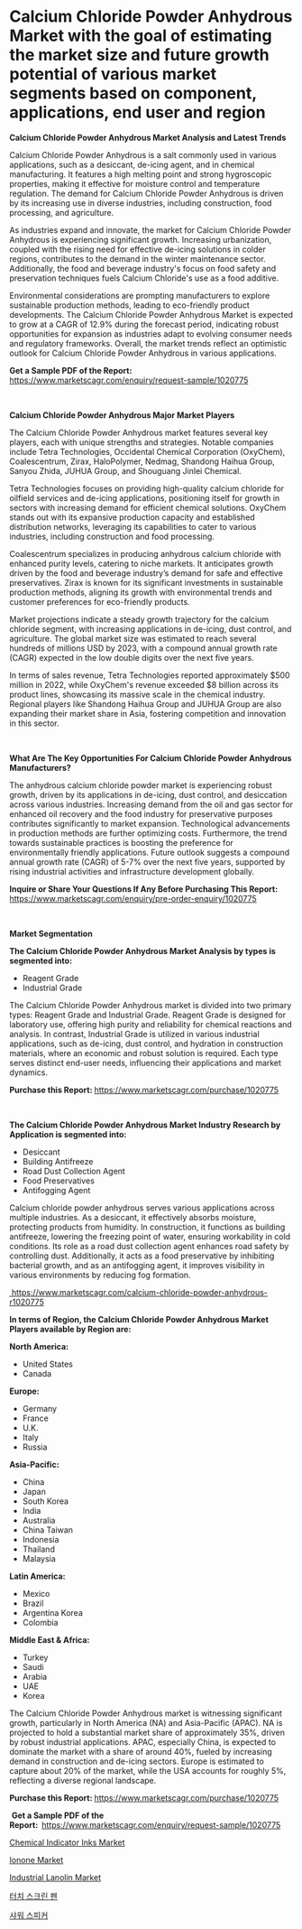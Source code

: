 <p><h1>Calcium Chloride Powder Anhydrous Market with the goal of estimating the market size and future growth potential of various market segments based on component, applications, end user and region</h1></p><p><strong>Calcium Chloride Powder Anhydrous Market Analysis and Latest Trends</strong></p>
<p><p>Calcium Chloride Powder Anhydrous is a salt commonly used in various applications, such as a desiccant, de-icing agent, and in chemical manufacturing. It features a high melting point and strong hygroscopic properties, making it effective for moisture control and temperature regulation. The demand for Calcium Chloride Powder Anhydrous is driven by its increasing use in diverse industries, including construction, food processing, and agriculture. </p><p>As industries expand and innovate, the market for Calcium Chloride Powder Anhydrous is experiencing significant growth. Increasing urbanization, coupled with the rising need for effective de-icing solutions in colder regions, contributes to the demand in the winter maintenance sector. Additionally, the food and beverage industry's focus on food safety and preservation techniques fuels Calcium Chloride's use as a food additive.</p><p>Environmental considerations are prompting manufacturers to explore sustainable production methods, leading to eco-friendly product developments. The Calcium Chloride Powder Anhydrous Market is expected to grow at a CAGR of 12.9% during the forecast period, indicating robust opportunities for expansion as industries adapt to evolving consumer needs and regulatory frameworks. Overall, the market trends reflect an optimistic outlook for Calcium Chloride Powder Anhydrous in various applications.</p></p>
<p><strong>Get a Sample PDF of the Report:&nbsp;</strong> <a href="https://www.marketscagr.com/enquiry/request-sample/1020775">https://www.marketscagr.com/enquiry/request-sample/1020775</a></p>
<p>&nbsp;</p>
<p><strong>Calcium Chloride Powder Anhydrous Major Market Players</strong></p>
<p><p>The Calcium Chloride Powder Anhydrous market features several key players, each with unique strengths and strategies. Notable companies include Tetra Technologies, Occidental Chemical Corporation (OxyChem), Coalescentrum, Zirax, HaloPolymer, Nedmag, Shandong Haihua Group, Sanyou Zhida, JUHUA Group, and Shouguang Jinlei Chemical.</p><p>Tetra Technologies focuses on providing high-quality calcium chloride for oilfield services and de-icing applications, positioning itself for growth in sectors with increasing demand for efficient chemical solutions. OxyChem stands out with its expansive production capacity and established distribution networks, leveraging its capabilities to cater to various industries, including construction and food processing. </p><p>Coalescentrum specializes in producing anhydrous calcium chloride with enhanced purity levels, catering to niche markets. It anticipates growth driven by the food and beverage industry’s demand for safe and effective preservatives. Zirax is known for its significant investments in sustainable production methods, aligning its growth with environmental trends and customer preferences for eco-friendly products.</p><p>Market projections indicate a steady growth trajectory for the calcium chloride segment, with increasing applications in de-icing, dust control, and agriculture. The global market size was estimated to reach several hundreds of millions USD by 2023, with a compound annual growth rate (CAGR) expected in the low double digits over the next five years.</p><p>In terms of sales revenue, Tetra Technologies reported approximately $500 million in 2022, while OxyChem's revenue exceeded $8 billion across its product lines, showcasing its massive scale in the chemical industry. Regional players like Shandong Haihua Group and JUHUA Group are also expanding their market share in Asia, fostering competition and innovation in this sector.</p></p>
<p>&nbsp;</p>
<p><strong>What Are The Key Opportunities For Calcium Chloride Powder Anhydrous Manufacturers?</strong></p>
<p><p>The anhydrous calcium chloride powder market is experiencing robust growth, driven by its applications in de-icing, dust control, and desiccation across various industries. Increasing demand from the oil and gas sector for enhanced oil recovery and the food industry for preservative purposes contributes significantly to market expansion. Technological advancements in production methods are further optimizing costs. Furthermore, the trend towards sustainable practices is boosting the preference for environmentally friendly applications. Future outlook suggests a compound annual growth rate (CAGR) of 5-7% over the next five years, supported by rising industrial activities and infrastructure development globally.</p></p>
<p><strong>Inquire or Share Your Questions If Any Before Purchasing This Report:</strong> <a href="https://www.marketscagr.com/enquiry/pre-order-enquiry/1020775">https://www.marketscagr.com/enquiry/pre-order-enquiry/1020775</a></p>
<p>&nbsp;</p>
<p><strong>Market Segmentation</strong></p>
<p><strong>The Calcium Chloride Powder Anhydrous Market Analysis by types is segmented into:</strong></p>
<p><ul><li>Reagent Grade</li><li>Industrial Grade</li></ul></p>
<p><p>The Calcium Chloride Powder Anhydrous market is divided into two primary types: Reagent Grade and Industrial Grade. Reagent Grade is designed for laboratory use, offering high purity and reliability for chemical reactions and analysis. In contrast, Industrial Grade is utilized in various industrial applications, such as de-icing, dust control, and hydration in construction materials, where an economic and robust solution is required. Each type serves distinct end-user needs, influencing their applications and market dynamics.</p></p>
<p><strong>Purchase this Report:&nbsp;</strong><a href="https://www.marketscagr.com/purchase/1020775">https://www.marketscagr.com/purchase/1020775</a></p>
<p>&nbsp;</p>
<p><strong>The Calcium Chloride Powder Anhydrous Market Industry Research by Application is segmented into:</strong></p>
<p><ul><li>Desiccant</li><li>Building Antifreeze</li><li>Road Dust Collection Agent</li><li>Food Preservatives</li><li>Antifogging Agent</li></ul></p>
<p><p>Calcium chloride powder anhydrous serves various applications across multiple industries. As a desiccant, it effectively absorbs moisture, protecting products from humidity. In construction, it functions as building antifreeze, lowering the freezing point of water, ensuring workability in cold conditions. Its role as a road dust collection agent enhances road safety by controlling dust. Additionally, it acts as a food preservative by inhibiting bacterial growth, and as an antifogging agent, it improves visibility in various environments by reducing fog formation.</p></p>
<p><a href="https://www.marketscagr.com/calcium-chloride-powder-anhydrous-r1020775">&nbsp;https://www.marketscagr.com/calcium-chloride-powder-anhydrous-r1020775</a></p>
<p><strong>In terms of Region, the Calcium Chloride Powder Anhydrous Market Players available by Region are:</strong></p>
<p>
    <p> <strong> North America: </strong>
        <ul>
            <li>United States</li>
            <li>Canada</li>
        </ul>
        </p> 
    <p> <strong> Europe: </strong>
        <ul>
            <li>Germany</li>
            <li>France</li>
            <li>U.K.</li>
            <li>Italy</li>
            <li>Russia</li>
        </ul>
        </p> 
    <p> <strong> Asia-Pacific: </strong>
        <ul>
            <li>China</li>
            <li>Japan</li>
            <li>South Korea</li>
            <li>India</li>
            <li>Australia</li>
            <li>China Taiwan</li>
            <li>Indonesia</li>
            <li>Thailand</li>
            <li>Malaysia</li>
        </ul>
        </p> 
    <p> <strong> Latin America: </strong>
        <ul>
            <li>Mexico</li>
            <li>Brazil</li>
            <li>Argentina Korea</li>
            <li>Colombia</li>
        </ul>
        </p> 
    <p> <strong> Middle East & Africa: </strong>
        <ul>
            <li>Turkey</li>
            <li>Saudi</li>
            <li>Arabia</li>
            <li>UAE</li>
            <li>Korea</li>
        </ul>
    </p>
    </p>
<p><p>The Calcium Chloride Powder Anhydrous market is witnessing significant growth, particularly in North America (NA) and Asia-Pacific (APAC). NA is projected to hold a substantial market share of approximately 35%, driven by robust industrial applications. APAC, especially China, is expected to dominate the market with a share of around 40%, fueled by increasing demand in construction and de-icing sectors. Europe is estimated to capture about 20% of the market, while the USA accounts for roughly 5%, reflecting a diverse regional landscape.</p></p>
<p><strong>Purchase this Report: </strong><a href="https://www.marketscagr.com/purchase/1020775">https://www.marketscagr.com/purchase/1020775</a></p>
<p>&nbsp;<strong>Get a Sample PDF of the Report:&nbsp;&nbsp;</strong><a href="https://www.marketscagr.com/enquiry/request-sample/1020775">https://www.marketscagr.com/enquiry/request-sample/1020775</a></p>
<p><strong></strong></p>
<p><p><a href="https://medium.com/@jessemurphy666/the-market-study-covers-the-chemical-indicator-inks-market-across-various-segments-0e2de3cfd149">Chemical Indicator Inks Market</a></p><p><a href="https://www.linkedin.com/pulse/ionone-industry-forecast-market-shifts-strategic-imperatives-fqifc?trackingId=phApnK2zRbKcbGW7FNCS9w%3D%3D">Ionone Market</a></p><p><a href="https://issuu.com/reportprime-2/docs/industrial-lanolin-market-size-2030_988fb68d29d4ab">Industrial Lanolin Market</a></p><p><a href="https://medium.com/@alchinnerjst/%EC%84%B8%EA%B3%84-touch-screen-pen-market-%EC%9D%80-2024%EC%97%90%EC%84%9C-2031%EB%A1%9C-%EC%97%B0%ED%8F%89%EA%B7%A0-%EC%A6%9D%EA%B0%80%EC%9C%A8%EC%9D%84-%EB%B3%B4%EC%9D%BC-%EA%B2%83%EC%9C%BC%EB%A1%9C-%EC%98%88%EC%83%81%EB%90%A9%EB%8B%88%EB%8B%A4-5c3a500808f1">터치 스크린 펜</a></p><p><a href="https://medium.com/@alchinnerjst/%EC%83%A4%EC%9B%8C-%EC%8A%A4%ED%94%BC%EC%BB%A4-%EC%8B%9C%EC%9E%A5-%EA%B8%80%EB%A1%9C%EB%B2%8C-%EB%B0%8F-%EC%A7%80%EC%97%AD-%EB%B6%84%EC%84%9D-%EC%A7%80%EC%97%AD-%EA%B5%AD%EA%B0%80-%EC%88%98%EC%A4%80-%EB%B6%84%EC%84%9D-%EB%B0%8F-%EA%B2%BD%EC%9F%81-%ED%99%98%EA%B2%BD%EC%97%90-%EC%B4%88%EC%A0%90-7d458ddc0780">샤워 스피커</a></p></p>
